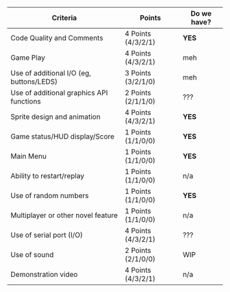 
| Criteria                                 | Points             | Do we have? |
| ---------------------------------------- | ------------------ | ----------- |
| Code Quality and Comments                | 4 Points (4/3/2/1) | **YES**     |
| Game Play                                | 4 Points (4/3/2/1) | meh         |
| Use of additional I/O (eg, buttons/LEDS) | 3 Points (3/2/1/0) | meh         |
| Use of additional graphics API functions | 2 Points (2/1/1/0) | ???         |
| Sprite design and animation              | 4 Points (4/3/2/1) | **YES**     |
| Game status/HUD display/Score            | 1 Points (1/1/0/0) | **YES**     |
| Main Menu                                | 1 Points (1/1/0/0) | **YES**     |
| Ability to restart/replay                | 1 Points (1/1/0/0) | n/a         |
| Use of random numbers                    | 1 Points (1/1/0/0) | **YES**     |
| Multiplayer or other novel feature       | 1 Points (1/1/0/0) | n/a         |
| Use of serial port (I/O)                 | 4 Points (4/3/2/1) | ???         |
| Use of sound                             | 2 Points (2/1/0/0) | WIP         |
| Demonstration video                      | 4 Points (4/3/2/1) | n/a         |

